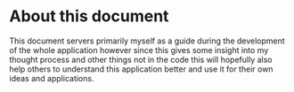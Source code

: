 # About this document

This document servers primarily myself as a guide during the development of the whole application
however since this gives some insight into my thought process and other things not in the code
this will hopefully also help others to understand this application better and use it for
their own ideas and applications.
